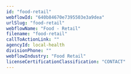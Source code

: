 ```yaml
---
id: "food-retail"
webflowId: "640b84670e7395503e3a9dea"
urlSlug: "food-retail"
webflowName: "Food - Retail"
filename: "food-retail"
callToActionLink: ""
agencyId: local-health
divisionPhone: ""
webflowIndustry: "Food Retail"
licenseCertificationClassification: "CONTACT"
---
```

